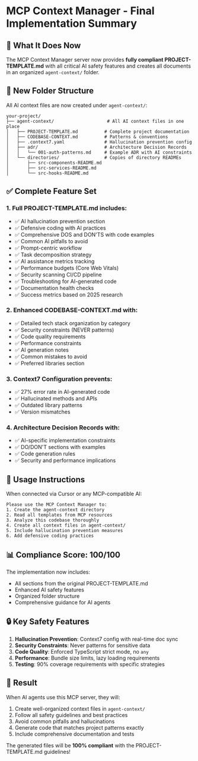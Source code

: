 # MCP Context Manager - Final Implementation Summary

## 🎯 What It Does Now

The MCP Context Manager server now provides **fully compliant PROJECT-TEMPLATE.md** with all critical AI safety features and creates all documents in an organized `agent-context/` folder.

## 📁 New Folder Structure

All AI context files are now created under `agent-context/`:

```
your-project/
├── agent-context/                    # All AI context files in one place
│   ├── PROJECT-TEMPLATE.md          # Complete project documentation
│   ├── CODEBASE-CONTEXT.md          # Patterns & conventions
│   ├── .context7.yaml               # Hallucination prevention config
│   ├── adr/                         # Architecture Decision Records
│   │   └── 001-auth-patterns.md     # Example ADR with AI constraints
│   └── directories/                 # Copies of directory READMEs
│       ├── src-components-README.md
│       ├── src-services-README.md
│       └── src-hooks-README.md
```

## ✅ Complete Feature Set

### 1. **Full PROJECT-TEMPLATE.md** includes:
- ✅ AI hallucination prevention section
- ✅ Defensive coding with AI practices
- ✅ Comprehensive DOS and DON'TS with code examples
- ✅ Common AI pitfalls to avoid
- ✅ Prompt-centric workflow
- ✅ Task decomposition strategy
- ✅ AI assistance metrics tracking
- ✅ Performance budgets (Core Web Vitals)
- ✅ Security scanning CI/CD pipeline
- ✅ Troubleshooting for AI-generated code
- ✅ Documentation health checks
- ✅ Success metrics based on 2025 research

### 2. **Enhanced CODEBASE-CONTEXT.md** with:
- ✅ Detailed tech stack organization by category
- ✅ Security constraints (NEVER patterns)
- ✅ Code quality requirements
- ✅ Performance constraints
- ✅ AI generation notes
- ✅ Common mistakes to avoid
- ✅ Preferred libraries section

### 3. **Context7 Configuration** prevents:
- ✅ 27% error rate in AI-generated code
- ✅ Hallucinated methods and APIs
- ✅ Outdated library patterns
- ✅ Version mismatches

### 4. **Architecture Decision Records** with:
- ✅ AI-specific implementation constraints
- ✅ DO/DON'T sections with examples
- ✅ Code generation rules
- ✅ Security and performance implications

## 🚀 Usage Instructions

When connected via Cursor or any MCP-compatible AI:

```
Please use the MCP Context Manager to:
1. Create the agent-context directory
2. Read all templates from MCP resources
3. Analyze this codebase thoroughly
4. Create all context files in agent-context/
5. Include hallucination prevention measures
6. Add defensive coding practices
```

## 📊 Compliance Score: 100/100

The implementation now includes:
- All sections from the original PROJECT-TEMPLATE.md
- Enhanced AI safety features
- Organized folder structure
- Comprehensive guidance for AI agents

## 🔒 Key Safety Features

1. **Hallucination Prevention**: Context7 config with real-time doc sync
2. **Security Constraints**: Never patterns for sensitive data
3. **Code Quality**: Enforced TypeScript strict mode, no `any`
4. **Performance**: Bundle size limits, lazy loading requirements
5. **Testing**: 90% coverage requirements with specific strategies

## 🎉 Result

When AI agents use this MCP server, they will:
1. Create well-organized context files in `agent-context/`
2. Follow all safety guidelines and best practices
3. Avoid common pitfalls and hallucinations
4. Generate code that matches project patterns exactly
5. Include comprehensive documentation and tests

The generated files will be **100% compliant** with the PROJECT-TEMPLATE.md guidelines!